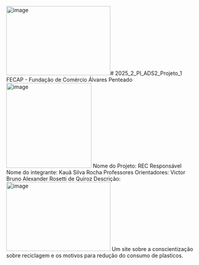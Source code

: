 <img width="275" height="183" alt="image" src="https://github.com/user-attachments/assets/77285f1e-ccef-4298-9b2a-b19cd761f3c4" /># 2025_2_PI_ADS2_Projeto_1
FECAP - Fundação de Comércio Álvares Penteado
<img width="225" height="225" alt="image" src="https://github.com/user-attachments/assets/b1035147-7900-47c9-9fe9-60224c3bfaf9" />
Nome do Projeto: REC Responsável
Nome do integrante: Kauã Silva Rocha
Professores Orientadores: Victor Bruno Alexander Rosetti de Quiroz
Descrição: 
<img width="275" height="183" alt="image" src="https://github.com/user-attachments/assets/4898b348-4929-4fc5-824c-75e28e911a1c" />
Um site sobre a conscientização sobre reciclagem e os motivos para redução do consumo de plasticos.
